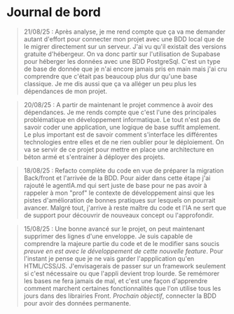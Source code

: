 # Journal de bord 
> 21/08/25 : Après analyse, je me rend compte que ça va me demander autant d'effort pour connecter mon projet avec une BDD local que de le migrer directement sur un serveur. J'ai vu qu'il existait des versions gratuite d'hébergeur. On va donc partir sur l'utilisation de Supabase pour héberger les données avec une BDD PostgreSql. C'est un type de base de donnée que je n'ai encore jamais pris en main mais j'ai cru comprendre que c'était pas beaucoup plus dur qu'une base classique. Je me dis aussi que ça va alléger un peu plus les dépendances de mon projet.

> 20/08/25 : A partir de maintenant le projet commence à avoir des dépendances. Je me rends compte que c'est l'une des principales problématique en développement informatique. Le tout n'est pas de savoir coder une application, une logique de base suffit amplement. Le plus important est de savoir comment s'interface les différentes technologies entre elles et de ne rien oublier pour le déploiement. On va se servir de ce projet pour mettre en place une architecture en béton armé et s'entrainer à déployer des projets.

> 18/08/25 : Refacto complète du code en vue de préparer la migration Back/front et l'arrivée de la BDD. Pour aider dans cette étape j'ai rajouté le agentIA.md qui sert juste de base pour ne pas avoir à rappeler à mon "prof" le contexte de développement ainsi que les pistes d'amélioration de bonnes pratiques sur lesquels on pourrait avancer. Malgré tout, j'arrive à reste maître du code et l'IA ne sert que de support pour découvrir de nouveaux concept ou l'approfondir.

> 15/08/25 : Une bonne avancé sur le projet, on peut maintenant supprimer des lignes d'une enveloppe. Je suis capable de comprendre la majeure partie du code et de le modifier sans soucis _preuve en est avec le développement de cette nouvelle feature_. Pour l'instant je pense que je ne vais garder l'appplication qu'en HTML/CSS/JS. J'envisagerais de passer sur un framework seulement si c'est nécessaire ou que l'appli devient trop lourde. Se remémorer les bases ne fera jamais de mal, et c'est une façon d'apprendre comment marchent certaines fonctionnalités que l'on utilise tous les jours dans des librairies Front.
*Prochain objectif*, connecter la BDD pour avoir des données permanente. 